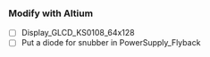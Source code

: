 ### Modify with Altium
- [ ] Display_GLCD_KS0108_64x128
- [ ] Put a diode for snubber in PowerSupply_Flyback
